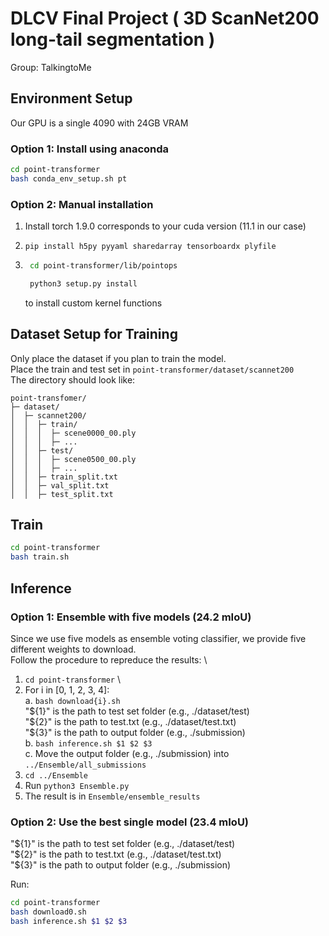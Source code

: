 # DLCV Final Project ( 3D ScanNet200 long-tail segmentation )

Group: TalkingtoMe

## Environment Setup

Our GPU is a single 4090 with 24GB VRAM

### Option 1: Install using anaconda

```bash
cd point-transformer
bash conda_env_setup.sh pt
```

### Option 2: Manual installation

1. Install torch 1.9.0 corresponds to your cuda version (11.1 in our case)
2. `pip install h5py pyyaml sharedarray tensorboardx plyfile`

3. ```bash
    cd point-transformer/lib/pointops

    python3 setup.py install
    ```

    to install custom kernel functions

## Dataset Setup for Training

Only place the dataset if you plan to train the model. \
Place the train and test set in `point-transformer/dataset/scannet200` \
The directory should look like:

```plain text
point-transfomer/
├─ dataset/
│  ├─ scannet200/
│  │  ├─ train/
│  │  │  ├─ scene0000_00.ply
│  │  │  ├─ ...
│  │  ├─ test/
│  │  │  ├─ scene0500_00.ply
│  │  │  ├─ ...
│  │  ├─ train_split.txt
│  │  ├─ val_split.txt
│  │  ├─ test_split.txt
```

## Train

```bash
cd point-transformer
bash train.sh
```

## Inference

### Option 1: Ensemble with five models (24.2 mIoU)

Since we use five models as ensemble voting classifier, we provide five different weights to download. \
Follow the procedure to repreduce the results: \

1. `cd point-transformer` \
2. For i in [0, 1, 2, 3, 4]: \
    a. `bash download{i}.sh` \
        "\${1}" is the path to test set folder  (e.g., ./dataset/test)  \
        "\${2}" is the path to test.txt         (e.g., ./dataset/test.txt) \
        "\${3}" is the path to output folder    (e.g., ./submission) \
    b. `bash inference.sh $1 $2 $3` \
    c. Move the output folder (e.g., ./submission) into `../Ensemble/all_submissions`
3. `cd ../Ensemble`
4. Run `python3 Ensemble.py`
5. The result is in `Ensemble/ensemble_results`

### Option 2: Use the best single model (23.4 mIoU)

"\${1}" is the path to test set folder  (e.g., ./dataset/test)  \
"\${2}" is the path to test.txt         (e.g., ./dataset/test.txt) \
"\${3}" is the path to output folder    (e.g., ./submission)

Run:

```bash
cd point-transformer
bash download0.sh
bash inference.sh $1 $2 $3
```
